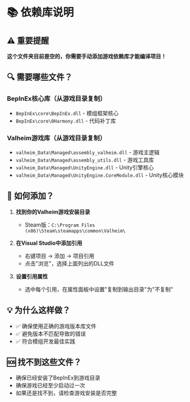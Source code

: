 # 📚 依赖库说明

## ⚠️ 重要提醒

**这个文件夹目前是空的，你需要手动添加游戏依赖库才能编译项目！**

## 🔍 需要哪些文件？

### BepInEx核心库（从游戏目录复制）
- `BepInEx\core\BepInEx.dll` - 模组框架核心
- `BepInEx\core\0Harmony.dll` - 代码补丁库

### Valheim游戏库（从游戏目录复制）
- `valheim_Data\Managed\assembly_valheim.dll` - 游戏主逻辑
- `valheim_Data\Managed\assembly_utils.dll` - 游戏工具库
- `valheim_Data\Managed\UnityEngine.dll` - Unity引擎核心
- `valheim_Data\Managed\UnityEngine.CoreModule.dll` - Unity核心模块

## 📁 如何添加？

1. **找到你的Valheim游戏安装目录**
   - Steam版：`C:\Program Files (x86)\Steam\steamapps\common\Valheim\`

2. **在Visual Studio中添加引用**
   - 右键项目 → 添加 → 项目引用
   - 点击"浏览"，选择上面列出的DLL文件

3. **设置引用属性**
   - 选中每个引用，在属性面板中设置"复制到输出目录"为"不复制"

## 💡 为什么这样做？

- ✅ 确保使用正确的游戏版本库文件
- ✅ 避免版本不匹配导致的错误
- ✅ 符合模组开发最佳实践

## 🆘 找不到这些文件？

- 确保已经安装了BepInEx到游戏目录
- 确保游戏已经至少启动过一次
- 如果还是找不到，请检查游戏安装是否完整
